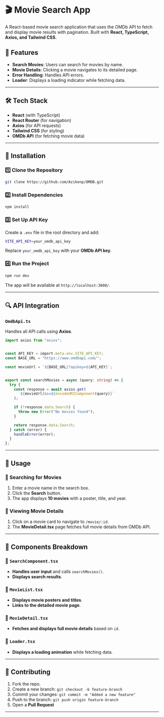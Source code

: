 # 🎬 Movie Search App

A React-based movie search application that uses the OMDb API to fetch and display movie results with pagination. Built with **React, TypeScript, Axios, and Tailwind CSS**.

## 🚀 Features

- **Search Movies**: Users can search for movies by name.
- **Movie Details**: Clicking a movie navigates to its detailed page.
- **Error Handling**: Handles API errors.
- **Loader**: Displays a loading indicator while fetching data.

---

## 🛠️ Tech Stack

- **React** (with TypeScript)
- **React Router** (for navigation)
- **Axios** (for API requests)
- **Tailwind CSS** (for styling)
- **OMDb API** (for fetching movie data)

---



## 🔧 Installation

### 1️⃣ Clone the Repository

```sh
git clone https://github.com/Azikenp/OMDB.git
```

### 2️⃣ Install Dependencies

```sh
npm install 
```

### 3️⃣ Set Up API Key

Create a `.env` file in the root directory and add:

```sh
VITE_API_KEY=your_omdb_api_key
```

Replace `your_omdb_api_key` with your **OMDb API key**.

### 4️⃣ Run the Project

```sh
npm run dev  
```

The app will be available at `http://localhost:3000/`.

---

## 🔍 API Integration

### `OmdbApi.ts`

Handles all API calls using **Axios**.

```ts
import axios from "axios";


const API_KEY = import.meta.env.VITE_API_KEY;
const BASE_URL = "https://www.omdbapi.com/";

const movieUrl = `${BASE_URL}?apikey=${API_KEY}`;


export const searchMovies = async (query: string) => {
  try {
    const response = await axios.get(
      `${movieUrl}&s=${encodeURIComponent(query)}`
    );

    if (!response.data.Search) {
      throw new Error("No movies found");
    }

    return response.data.Search; 
  } catch (error) {
    handleError(error);
  }
};
```

---

## 📜 Usage

### 🔎 Searching for Movies

1. Enter a movie name in the search box.
2. Click the **Search** button.
3. The app displays **10 movies** with a poster, title, and year.

### 📜 Viewing Movie Details

1. Click on a movie card to navigate to `/movie/:id`.
2. The **MovieDetail.tsx** page fetches full movie details from OMDb API.

---

## 📌 Components Breakdown

### 📌 `SearchComponent.tsx`

- **Handles user input** and calls `searchMovies()`.
- **Displays search results**.

### 📌 `MovieList.tsx`

- **Displays movie posters and titles**.
- **Links to the detailed movie page**.

### 📌 `MovieDetail.tsx`

- **Fetches and displays full movie details** based on `id`.

### 📌 `Loader.tsx`

- **Displays a loading animation** while fetching data.

---


## 🤝 Contributing

1. Fork the repo.
2. Create a new branch: `git checkout -b feature-branch`
3. Commit your changes: `git commit -m "Added a new feature"`
4. Push to the branch: `git push origin feature-branch`
5. Open a **Pull Request**

---


